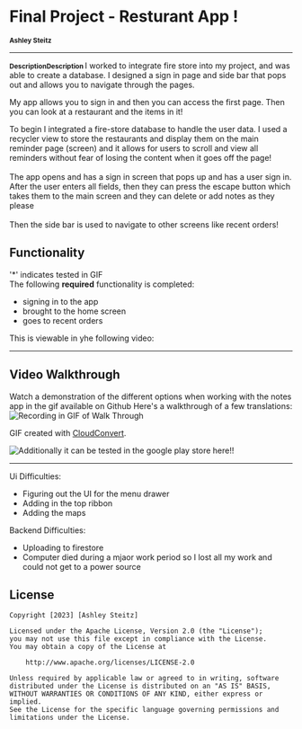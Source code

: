 # Final Project - Resturant App !
<span style="font-size: smaller;"><strong>Ashley Steitz</strong></span>

---
<span style="font-size: smaller;"><strong> DescriptionDescription </strong> </span>
I worked to integrate fire store into my project, and was able to create a database. I designed a sign in page and 
side bar that pops out and allows you to navigate through the pages.

My app allows you to sign in and then you can access the first page. Then you can look at a restaurant and the items in it!



 
To begin I integrated a fire-store database to handle the user data. I used a recycler view to store the restaurants and display them on the main reminder page (screen)
and it allows for users to scroll and view all reminders without fear of losing the content when it goes off the page!
<br>
<br>
The app opens and has a sign in screen that pops up and has a user sign in. 
<br>
After the user enters all fields, then they can press the escape button which takes them to the main screen and they can delete or add notes as they please
<br>
<br>
Then the side bar is used to navigate to other screens like recent orders! 


## Functionality
'*' indicates tested in GIF  
The following **required** functionality is completed:
<br>
* signing in to the app
* brought to the home screen
* goes to recent orders

This is viewable in yhe following video:

---
## Video Walkthrough
Watch a demonstration of the different options when working with the notes app in the gif available on Github
Here's a walkthrough of a few translations:
<br>
![Recording in GIF of Walk Through](https://github.com/jfritz25/Project8ThisIsTheOne/blob/master/app/src/main/java/com/example/project8/convert.gif)

GIF created with [CloudConvert](https://cloudconvert.com/).

![Additionally it can be tested in the google play store here!!](https://play.google.com/apps/internaltest/4701436042033177496)

---

Ui Difficulties:
- Figuring out the UI for the menu drawer
- Adding in the top ribbon
- Adding the maps

Backend Difficulties:
- Uploading to firestore
- Computer died during a mjaor work period so I lost all my work and could not get to a power source


## License

    Copyright [2023] [Ashley Steitz]

    Licensed under the Apache License, Version 2.0 (the "License");
    you may not use this file except in compliance with the License.
    You may obtain a copy of the License at

        http://www.apache.org/licenses/LICENSE-2.0

    Unless required by applicable law or agreed to in writing, software
    distributed under the License is distributed on an "AS IS" BASIS,
    WITHOUT WARRANTIES OR CONDITIONS OF ANY KIND, either express or implied.
    See the License for the specific language governing permissions and
    limitations under the License.
